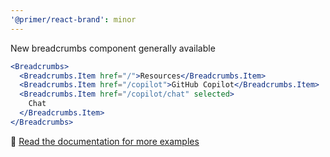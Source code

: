 ```yaml
---
'@primer/react-brand': minor
---
```


New breadcrumbs component generally available

```jsx
<Breadcrumbs>
  <Breadcrumbs.Item href="/">Resources</Breadcrumbs.Item>
  <Breadcrumbs.Item href="/copilot">GitHub Copilot</Breadcrumbs.Item>
  <Breadcrumbs.Item href="/copilot/chat" selected>
    Chat
  </Breadcrumbs.Item>
</Breadcrumbs>
```

:link: [Read the documentation for more examples](https://primer.style/brand/components/Breadcrumbs)
